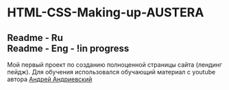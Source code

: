 # HTML-CSS-Making-up-AUSTERA

**Readme - Ru**<br>
Readme - Eng - !in progress <br>
---
Мой первый проект по созданию полноценной страницы сайта (лендинг пейдж). 
Для обучения использовался обучающий материал с youtube автора 
[Андрей Андриевский](https://www.youtube.com/watch?v=GFqCX2AefQk&list=PLMB6wLyKp7lV9YoWTMCztq-KXYhYPB09K&ab_channel=%D0%90%D0%BD%D0%B4%D1%80%D0%B5%D0%B9%D0%90%D0%BD%D0%B4%D1%80%D0%B8%D0%B5%D0%B2%D1%81%D0%BA%D0%B8%D0%B9)
 
